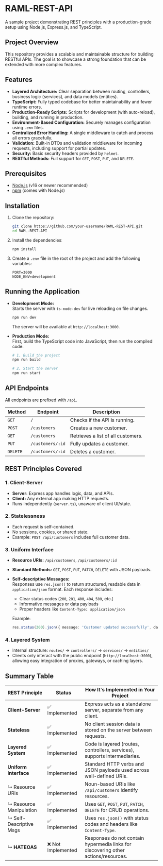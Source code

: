 
# RAML-REST-API

A sample project demonstrating REST principles with a production-grade setup using Node.js, Express.js, and TypeScript.

## Project Overview

This repository provides a scalable and maintainable structure for building RESTful APIs. The goal is to showcase a strong foundation that can be extended with more complex features.

## Features

- **Layered Architecture:** Clear separation between routing, controllers, business logic (services), and data models (entities).
- **TypeScript:** Fully typed codebase for better maintainability and fewer runtime errors.
- **Production-Ready Scripts:** Scripts for development (with auto-reload), building, and running in production.
- **Environment-Based Configuration:** Securely manages configuration using `.env` files.
- **Centralized Error Handling:** A single middleware to catch and process all errors gracefully.
- **Validation:** Built-in DTOs and validation middleware for incoming requests, including support for partial updates.
- **Security:** Basic security headers provided by `helmet`.
- **RESTful Methods:** Full support for `GET`, `POST`, `PUT`, and `DELETE`.

## Prerequisites

- [Node.js](https://nodejs.org/) (v16 or newer recommended)
- [npm](https://www.npmjs.com/) (comes with Node.js)

## Installation

1. Clone the repository:

    ```bash
    git clone https://github.com/your-username/RAML-REST-API.git
    cd RAML-REST-API
    ```

2. Install the dependencies:

    ```bash
    npm install
    ```

3. Create a `.env` file in the root of the project and add the following variables:

    ```env
    PORT=3000
    NODE_ENV=development
    ```

## Running the Application

- **Development Mode:**  
  Starts the server with `ts-node-dev` for live reloading on file changes.

    ```bash
    npm run dev
    ```

    The server will be available at `http://localhost:3000`.

- **Production Mode:**  
  First, build the TypeScript code into JavaScript, then run the compiled code.

    ```bash
    # 1. Build the project
    npm run build

    # 2. Start the server
    npm run start
    ```

## API Endpoints

All endpoints are prefixed with `/api`.

| Method   | Endpoint            | Description                        |
|----------|---------------------|------------------------------------|
| `GET`    | `/`                 | Checks if the API is running.      |
| `POST`   | `/customers`        | Creates a new customer.            |
| `GET`    | `/customers`        | Retrieves a list of all customers. |
| `PUT`    | `/customers/:id`    | Fully updates a customer.          |
| `DELETE` | `/customers/:id`    | Deletes a customer.                |

## REST Principles Covered

### 1. Client-Server

- **Server:** Express app handles logic, data, and APIs.
- **Client:** Any external app making HTTP requests.
- Runs independently (`server.ts`), unaware of client UI/state.

### 2. Statelessness

- Each request is self-contained.
- No sessions, cookies, or shared state.
- Example: `POST /api/customers` includes full customer data.

### 3. Uniform Interface

- **Resource URIs:** `/api/customers`, `/api/customers/:id`
- **Standard Methods:** `GET`, `POST`, `PUT`, `PATCH`, `DELETE` with JSON payloads.
- **Self-descriptive Messages:**  
  Responses use `res.json()` to return structured, readable data in `application/json` format. Each response includes:
  - Clear status codes (`200`, `201`, `400`, `404`, `500`, etc.)
  - Informative messages or data payloads
  - Proper headers like `Content-Type: application/json`

  Example:
  ```ts
  res.status(200).json({ message: 'Customer updated successfully', data: updatedCustomer });
  ```

### 4. Layered System

- Internal structure: `routes/` → `controllers/` → `services/` → `entities/`
- Clients only interact with the public endpoint (`http://localhost:3000`), allowing easy integration of proxies, gateways, or caching layers.

## Summary Table

| REST Principle           | Status              | How It's Implemented in Your Project                                  |
|--------------------------|---------------------|------------------------------------------------------------------------|
| **Client-Server**        | ✅ Implemented       | Express acts as a standalone server, separate from any client.         |
| **Stateless**            | ✅ Implemented       | No client session data is stored on the server between requests.       |
| **Layered System**       | ✅ Implemented       | Code is layered (routes, controllers, services), supports intermediaries. |
| **Uniform Interface**    | ✅ Implemented       | Standard HTTP verbs and JSON payloads used across well-defined URIs.   |
| ↳ Resource URIs          | ✅ Implemented       | Noun-based URIs like `/api/customers` identify resources.              |
| ↳ Resource Manipulation  | ✅ Implemented       | Uses `GET`, `POST`, `PUT`, `PATCH`, `DELETE` for CRUD operations.      |
| ↳ Self-Descriptive Msgs  | ✅ Implemented       | Uses `res.json()` with status codes and headers like `Content-Type`.   |
| ↳ **HATEOAS**            | ❌ Not Implemented   | Responses do not contain hypermedia links for discovering other actions/resources. |
